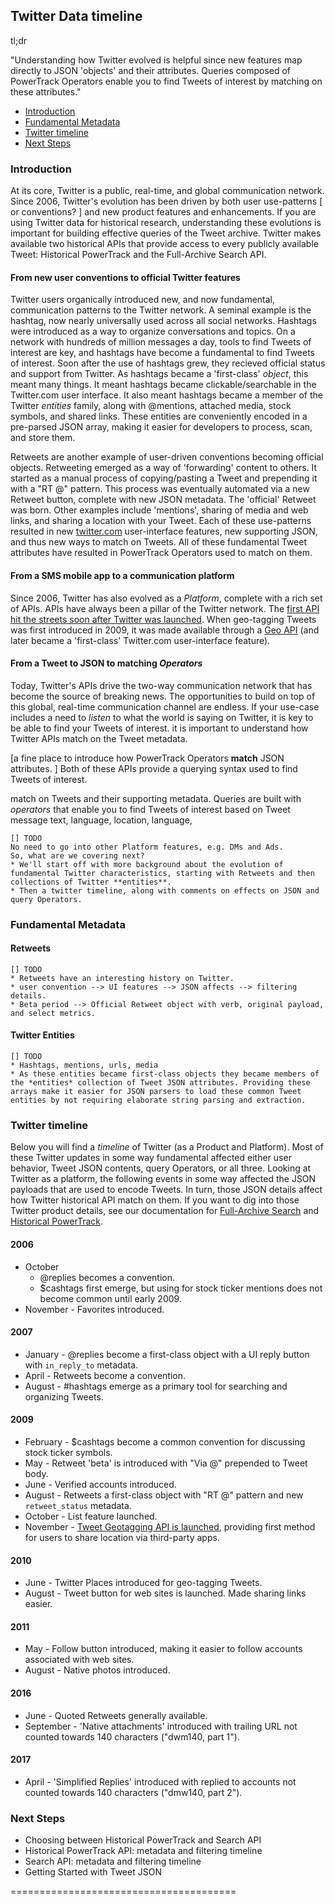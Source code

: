 
## Twitter Data timeline <a id="twitterTimeline" class="tall">&nbsp;</a>  

tl;dr

"Understanding how Twitter evolved is helpful since new features map directly to JSON 'objects' and their attributes. Queries composed of PowerTrack Operators enable you to find Tweets of interest by matching on these attributes." 

+ [Introduction](#introduction)
+ [Fundamental Metadata](#fundamentalMetadata)
+ [Twitter timeline](#twitterTimeline)
+ [Next Steps](#nextSteps)


### Introduction <a id="=introduction" class="tall">&nbsp;</a>

At its core, Twitter is a public, real-time, and global communication network. Since 2006, Twitter's evolution has been driven by both user use-patterns [ or conventions? ] and new product features and enhancements. If you are using Twitter data for historical research, understanding these evolutions is important for building effective queries of the Tweet archive. Twitter makes available two historical APIs that provide access to every publicly available Tweet: Historical PowerTrack and the Full-Archive Search API. 



#### From new user conventions to official Twitter features 

Twitter users organically introduced new, and now fundamental, communication patterns to the Twitter network. A seminal example is the hashtag, now nearly universally used across all social networks. Hashtags were introduced as a way to organize conversations and topics. On a network with hundreds of million messages a day, tools to find Tweets of interest are key, and hashtags have become a fundamental to find Tweets of interest. Soon after the use of hashtags grew, they recieved official status and support from Twitter. As hashtags became a 'first-class' *object*, this meant many things. It meant hashtags became clickable/searchable in the Twitter.com user interface. It also meant hashtags became a member of the Twitter *entities* family, along with @mentions, attached media, stock symbols, and shared links. These entities are conveniently encoded in a pre-parsed JSON array, making it easier for developers to process, scan, and store them. 

Retweets are another example of user-driven conventions becoming official objects. Retweeting emerged as a way of 'forwarding' content to others. It started as a manual process of copying/pasting a Tweet and prepending it with a "RT @" pattern. This process was eventually automated via a new Retweet button, complete with new JSON metadata. The 'official' Retweet was born. Other examples include 'mentions', sharing of media and web links, and sharing a location with your Tweet. Each of these use-patterns resulted in new [twitter.com](https://twitter.com/) user-interface features, new supporting JSON, and thus new ways to match on Tweets. All of these fundamental Tweet attributes have resulted in PowerTrack Operators used to match on them.

#### From a SMS mobile app to a communication platform

Since 2006, Twitter has also evolved as a *Platform*, complete with a rich set of APIs. APIs have always been a pillar of the Twitter network. The [first API hit the streets soon after Twitter was launched](https://blog.twitter.com/2006/introducing-the-twitter-api). When geo-tagging Tweets was first introduced in 2009, it was made available through a [Geo API](https://blog.twitter.com/2009/think-globally-tweet-locally) (and later became a 'first-class' Twitter.com user-interface feature). 



#### From a Tweet to JSON to matching *Operators*

Today, Twitter's APIs drive the two-way communication network that has become the source of breaking news. The opportunities to build on top of this global, real-time communication channel are endless. If your use-case includes a need to *listen* to what the world is saying on Twitter, it is key to be able to find your Tweets of interest. it is important to understand how Twitter APIs match on the Tweet metadata. 

[a fine place to introduce how PowerTrack Operators **match** JSON attributes. ] 
Both of these APIs provide a querying syntax used to find Tweets of interest. 


match on Tweets and their supporting metadata. Queries are built with *operators* that enable you to find Tweets of interest based on Tweet message text, language, location, language, 


```
[] TODO
No need to go into other Platform features, e.g. DMs and Ads.
So, what are we covering next?
* We'll start off with more background about the evolution of fundamental Twitter characteristics, starting with Retweets and then collections of Twitter **entities**.
* Then a twitter timeline, along with comments on effects on JSON and query Operators. 
```

### Fundamental Metadata <a id="=fundamentalMetadata" class="tall">&nbsp;</a>

#### Retweets

```
[] TODO
* Retweets have an interesting history on Twitter. 
* user convention --> UI features --> JSON affects --> filtering details. 
* Beta period --> Official Retweet object with verb, original payload, and select metrics. 
```

#### Twitter Entities

```
[] TODO
* Hashtags, mentions, urls, media
* As these entities became first-class objects they became members of the *entities* collection of Tweet JSON attributes. Providing these arrays make it easier for JSON parsers to load these common Tweet entities by not requiring elaborate string parsing and extraction.  
```

### Twitter timeline <a id="=twitterTimeline" class="tall">&nbsp;</a>
Below you will find a *timeline* of Twitter (as a Product and Platform). Most of these Twitter updates in some way fundamental affected either user behavior, Tweet JSON contents, query Operators, or all three.  Looking at Twitter as a platform, the following events in some way affected the JSON payloads that are used to encode Tweets. In turn, those JSON details affect how Twitter historical API match on them. If you want to dig into those Twitter product details, see our documentation for [Full-Archive Search](https://github.com/jimmoffitt/developer_advocate.blog/blob/master/metadataEvolution/search_timeline.md) and [Historical PowerTrack](https://github.com/jimmoffitt/developer_advocate.blog/blob/master/metadataEvolution/hpt_timeline.md). 

#### 2006
+ October 
    - @replies becomes a convention.  
    - $cashtags first emerge, but using for stock ticker mentions does not become common until early 2009.
+ November - Favorites introduced. 

#### 2007
+ January - @replies become a first-class object with a UI reply button with ```in_reply_to``` metadata. 
+ April - Retweets become a convention. 
+ August - #hashtags emerge as a primary tool for searching and organizing Tweets. 

#### 2009
+ February - $cashtags become a common convention for discussing stock ticker symbols. 
+ May - Retweet 'beta' is introduced with "Via @" prepended to Tweet body.
+ June - Verified accounts introduced. 
+ August - Retweets a first-class object with "RT @" pattern and new ```retweet_status``` metadata. 
+ October - List feature launched. 
+ November - [Tweet Geotagging API is launched](https://blog.twitter.com/2009/think-globally-tweet-locally), providing first method for users to share location via third-party apps. 

#### 2010
+ June - Twitter Places introduced for geo-tagging Tweets. 
+ August - Tweet button for web sites is launched. Made sharing links easier.  

#### 2011
+ May - Follow button introduced, making it easier to follow accounts associated with web sites.  
+ August - Native photos introduced. 

#### 2016
+ June - Quoted Retweets generally available. 
+ September - 'Native attachments' introduced with trailing URL not counted towards 140 characters ("dwm140, part 1").

#### 2017
+ April - 'Simplified Replies' introduced with replied to accounts not counted towards 140 characters ("dmw140, part 2"). 


### Next Steps

+ Choosing between Historical PowerTrack and Search API
+ Historical PowerTrack API: metadata and filtering timeline  
+ Search API: metadata and filtering timeline  
+ Getting Started with Tweet JSON

=======================================
